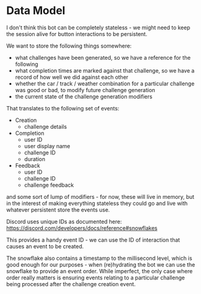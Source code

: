 # Data Model

I don't think this bot can be completely stateless - we might need to keep the session alive for button interactions to be persistent.

We want to store the following things somewhere:

- what challenges have been generated, so we have a reference for the following
- what completion times are marked against that challenge, so we have a record of how well we did against each other
- whether the car / track / weather combination for a particular challenge was good or bad, to modify future challenge generation
- the current state of the challenge generation modifiers

That translates to the following set of events:

- Creation
  - challenge details
- Completion
  - user ID
  - user display name
  - challenge ID
  - duration
- Feedback
  - user ID
  - challenge ID
  - challenge feedback

and some sort of lump of modifiers - for now, these will live in memory, but in the interest of making everything stateless they could go and live with whatever persistent store the events use.

Discord uses unique IDs as documented here: https://discord.com/developers/docs/reference#snowflakes

This provides a handy event ID - we can use the ID of interaction that causes an event to be created.

The snowflake also contains a timestamp to the millisecond level, which is good enough for our purposes - when (re)hydrating the bot we can use the snowflake to provide an event order. While imperfect, the only case where order really matters is ensuring events relating to a particular challenge being processed after the challenge creation event.

